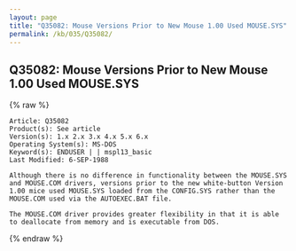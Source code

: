 ```yaml
---
layout: page
title: "Q35082: Mouse Versions Prior to New Mouse 1.00 Used MOUSE.SYS"
permalink: /kb/035/Q35082/
---
```


## Q35082: Mouse Versions Prior to New Mouse 1.00 Used MOUSE.SYS

{% raw %}

	Article: Q35082
	Product(s): See article
	Version(s): 1.x 2.x 3.x 4.x 5.x 6.x
	Operating System(s): MS-DOS
	Keyword(s): ENDUSER | | mspl13_basic
	Last Modified: 6-SEP-1988
	
	Although there is no difference in functionality between the MOUSE.SYS
	and MOUSE.COM drivers, versions prior to the new white-button Version
	1.00 mice used MOUSE.SYS loaded from the CONFIG.SYS rather than the
	MOUSE.COM used via the AUTOEXEC.BAT file.
	
	The MOUSE.COM driver provides greater flexibility in that it is able
	to deallocate from memory and is executable from DOS.

{% endraw %}

